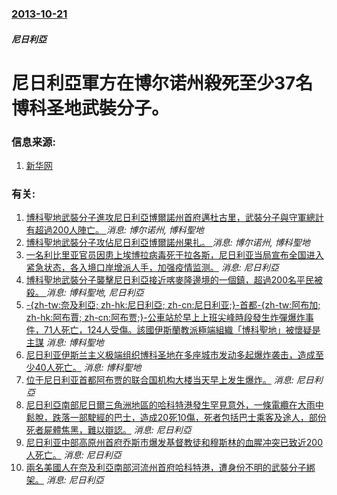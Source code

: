 ### [2013-10-21](/news/2013/10/21/index.md)

##### 尼日利亞
# 尼日利亞軍方在博尔诺州殺死至少37名博科圣地武裝分子。 




### 信息来源:

1. [新华网](http://news.xinhuanet.com/world/2013-10/23/c_117833762.htm)

### 有关:

1. [ 博科聖地武裝分子進攻尼日利亞博爾諾州首府邁杜古里，武裝分子與守軍總計有超過200人陣亡。 ](/zh/news/2015/01/25/博科聖地武裝分子進攻尼日利亞博爾諾州首府邁杜古里-武裝分子與守軍總計有超過200人陣亡.md) _消息: 博尔诺州, 博科聖地_
2. [博科聖地武裝分子攻佔尼日利亞博爾諾州果扎。 ](/zh/news/2014/08/6/博科聖地武裝分子攻佔尼日利亞博爾諾州果扎.md) _消息: 博尔诺州, 博科聖地_
3. [一名利比里亚官员因患上埃博拉病毒死于拉各斯，尼日利亚当局宣布全国进入紧急状态，各入境口岸增派人手，加强疫情监测。](/zh/news/2014/07/25/一名利比里亚官员因患上埃博拉病毒死于拉各斯-尼日利亚当局宣布全国进入紧急状态-各入境口岸增派人手-加强疫情监测.md) _消息: 尼日利亞_
4. [ 博科聖地武裝分子襲擊尼日利亞接近喀麥隆邊境的一個鎮，超過200名平民被殺。 ](/zh/news/2014/05/5/博科聖地武裝分子襲擊尼日利亞接近喀麥隆邊境的一個鎮-超過200名平民被殺.md) _消息: 博科聖地, 尼日利亞_
5. [ -{zh-tw:奈及利亞; zh-hk:尼日利亞; zh-cn:尼日利亚;}-首都-{zh-tw:阿布加; zh-hk:阿布賈; zh-cn:阿布贾;}-公車站於早上上班尖峰時段發生炸彈爆炸事件，71人死亡，124人受傷。該國伊斯蘭教派極端組織「博科聖地」被懷疑是主謀](/zh/news/2014/04/14/zh-tw-奈及利亞-zh-hk-尼日利亞-zh-cn-尼日利亚-首都-zh-tw-阿布加-zh-hk.md) _消息: 博科聖地_
6. [尼日利亚伊斯兰主义极端组织博科圣地在多座城市发动多起爆炸袭击，造成至少40人死亡。](/zh/news/2011/12/25/尼日利亚伊斯兰主义极端组织博科圣地在多座城市发动多起爆炸袭击-造成至少40人死亡.md) _消息: 博科聖地_
7. [ 位于尼日利亚首都阿布贾的联合国机构大楼当天早上发生爆炸。](/zh/news/2011/08/26/位于尼日利亚首都阿布贾的联合国机构大楼当天早上发生爆炸.md) _消息: 尼日利亞_
8. [ 尼日利亞南部尼日爾三角洲地區的哈科特港發生罕見意外，一條電纜在大雨中鬆脫，跌落一部駛經的巴士，造成20死10傷，死者包括巴士乘客及途人，部份死者屍體焦黑，難以辯認。](/zh/news/2010/02/14/尼日利亞南部尼日爾三角洲地區的哈科特港發生罕見意外-一條電纜在大雨中鬆脫-跌落一部駛經的巴士-造成20死10傷-死者包.md) _消息: 尼日利亞_
9. [ 尼日利亚中部高原州首府乔斯市爆发基督教徒和穆斯林的血腥冲突已致近200人死亡。](/zh/news/2010/01/19/尼日利亚中部高原州首府乔斯市爆发基督教徒和穆斯林的血腥冲突已致近200人死亡.md) _消息: 尼日利亞_
10. [兩名美國人在奈及利亞南部河流州首府哈科特港，遭身份不明的武裝分子綁架。](/zh/news/2007/01/23/兩名美國人在奈及利亞南部河流州首府哈科特港-遭身份不明的武裝分子綁架.md) _消息: 尼日利亞_
